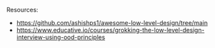 Resources:

- https://github.com/ashishps1/awesome-low-level-design/tree/main
- https://www.educative.io/courses/grokking-the-low-level-design-interview-using-ood-principles
